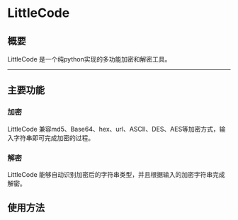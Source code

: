 # LittleCode
## 概要
LittleCode 是一个纯python实现的多功能加密和解密工具。
***
## 主要功能
### 加密
LittleCode 兼容md5、Base64、hex、url、ASCII、DES、AES等加密方式，输入字符串即可完成加密的过程。
### 解密
LittleCode 能够自动识别加密后的字符串类型，并且根据输入的加密字符串完成解密。

## 使用方法
